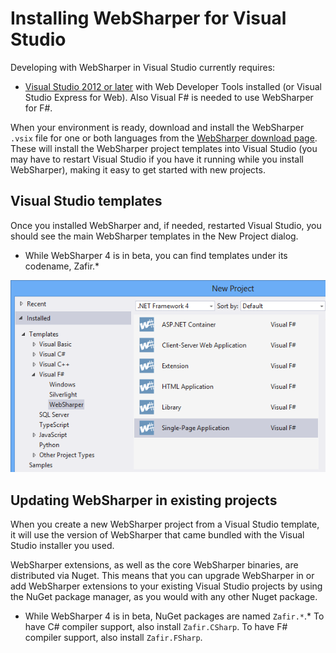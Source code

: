 # Installing WebSharper for Visual Studio

Developing with WebSharper in Visual Studio currently requires:

* [Visual Studio 2012 or later][vs] with Web Developer Tools installed (or Visual Studio Express for Web).
Also Visual F# is needed to use WebSharper for F#.

When your environment is ready, download and install the
WebSharper `.vsix` file for one or both languages from the [WebSharper download page][downloads].
These will install the WebSharper project templates into Visual Studio
(you may have to restart Visual Studio if you have it running while
you install WebSharper), making it easy to get started with new projects.

## Visual Studio templates

Once you installed WebSharper and, if needed, restarted Visual Studio, you should see the main WebSharper templates in the New Project dialog.
* While WebSharper 4 is in beta, you can find templates under its codename, Zafir.*

![Visual Studio templates](images/VisualStudioTemplates.png)


## Updating WebSharper in existing projects

When you create a new WebSharper project from a Visual Studio template,
it will use the version of WebSharper that came bundled with the 
Visual Studio installer you used.

WebSharper extensions, as well as the core WebSharper binaries, are
distributed via Nuget. This means that you can upgrade WebSharper in
or add WebSharper extensions to your existing Visual Studio projects
by using the NuGet package manager, as you would with any other Nuget
package.

* While WebSharper 4 is in beta, NuGet packages are named `Zafir.*`.*
To have C# compiler support, also install `Zafir.CSharp`.
To have F# compiler support, also install `Zafir.FSharp`.

[downloads]: http://websharper.com/downloads
[vs]: http://www.microsoft.com/visualstudio/eng/downloads